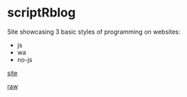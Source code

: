 # scriptRblog
Site showcasing 3 basic styles of programming on websites:
* js
* wa
* no-js

[site](https://unnamedshadow.github.io/scriptRblog/)

[raw](https://github.com/UnnamedShadow/unnamedshadow.github.io/edit/main/scriptRblog)
